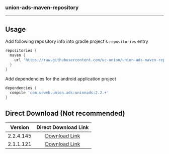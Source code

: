 ### union-ads-maven-repository

***

## Usage

Add following repository info into gradle project's `repositories` entry

```gradle
repositories {
  maven {
    url 'https://raw.githubusercontent.com/uc-union/union-ads-maven-repository/master'
  }
}
```

Add dependencies for the android application project

```gradle
dependencies {
  compile 'com.ucweb.union.ads:unionads:2.2.+'
}
```

## Direct Download (Not recommended)

|Version|Direct Download Link|
|:---:|:---:|
|2.2.4.145|[Download Link][unionads-2-2]|
|2.1.1.121|[Download Link][unionads-2-1]|

[unionads-2-2]: https://github.com/uc-union/union-ads-maven-repository/raw/master/com/ucweb/union/ads/unionads/2.2.4.145/unionads-2.2.4.145.aar
[unionads-2-1]: https://github.com/uc-union/union-ads-maven-repository/raw/master/com/ucweb/union/ads/unionads/2.1.1.121/unionads-2.1.1.121.jar
